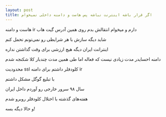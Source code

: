 ```yaml
---
layout: post
title: اگر قرار باشه اینترنت نباشه پس هاست و دامنه داخلی نمیخوام
---
```


هاست و دامنه ir دارم و میخوام انتقالش بدم روی همین آدرس گیت هاب

شاید دیگه سازش با هر شرایطی رو نمی‌تونم تحمل کنم

اینترانت ایران دیگه هیچ ارزشی برای وقت گذاشتن نداره

دامنه احسایدر مدت زیادی نیست که فعاله اما طی همین مدت چندبار کلا شکنجه شدم

محدودیت ssl کلودفلر داشتم برای دامنه ir

با تبلیغ گوگل مشکل داشتم

سال ۹۸ سرور خارجی رو آوردم داخل ایران

هفته‌های گذشته با اختلال کلودفلر روبرو شدم

و حالا دیگه بسه!
